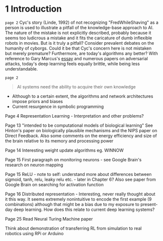 # 1 Introduction

`page 2` Cyc's story (Linde, 1992) of not recognizing "FredWhileShaving" as a person is used to illustrate a pitfall of the knowledge-base approach to AI. The nature of the mistake is not explicitly described, probably because it seems too ludicrous a mistake and it fits the caricature of dumb inflexible robots in movies. But is it truly a pitfall? Consider prevalent debates on the humanity of cyborgs. Could it be that Cyc's concern here is not mistaken but merely premature? Furthermore, are today's algorithms any better? With reference to Gary Marcus's [essay](https://arxiv.org/abs/1801.00631) and numerous papers on adversarial attacks, today's deep learning feels equally brittle, while being less understandable.

`page 2` 
> AI systems need the ability to acquire their own knowledge

- Although to a certain extent, the algorithms and network architectures impose priors and biases
- Current resurgence in symbolic programming

Page 4 Representation Learning - Interpretation and other problems?

Page 13 "intended to be computational models of biological learning" See Hinton's paper on biologically plausible mechanisms and the NIPS paper on Direct Feedback. Also some comments on the energy efficiency and size of the brain relative to its memory and processing power

Page 14 Interesting weight update algorithms eg. WINNOW

Page 15 First paragraph on monitoring neurons - see Google Brain's research on neuron mapping

Page 15 ReLU - note to self: understand more about differences between sigmoid, tanh, relu, leaky relu etc. - later in Chapter 6? Also see paper from Google Brain on searching for activation function

Page 16 Distributed representation - Interesting, never really thought about it this way. It seems extremely nonintuitive to encode the first example (9 combinations) although that might be a bias due to my exposure to present-day deep learning. How does this relate to current deep learning systems?

Page 25 Read Neural Turing Machine paper

Think about demonstration of transferring RL from simulation to real robotics using RPi or Arduino